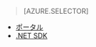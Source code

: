﻿> [AZURE.SELECTOR] 
- [ポータル](../articles/media-services-portal-encoding-units.md)
- [.NET SDK](../articles/media-services-dotnet-encoding-units.md)


<!--HONumber=52-->